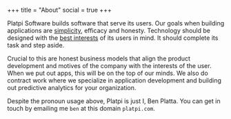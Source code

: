 +++
title = "About"
social = true
+++

Platpi Software builds software that serve its users. Our goals when building applications are <a href="https://www.infoq.com/presentations/Simple-Made-Easy" target="_blank">simplicity</a>, efficacy and honesty. Technology should be designed with the <a href="https://www.calmtech.com" target="_blank">best interests</a> of its users in mind. It should complete its task and step aside.

Crucial to this are honest business models that align the product development and motives of the company with the interests of the user. When we put out apps, this will be on the top of our minds. We also do contract work where we specialize in application development and building out predictive analytics for your organization.

Despite the pronoun usage above, Platpi is just I, Ben Platta. You can get in touch by emailing me `ben` at this domain `platpi.com`.